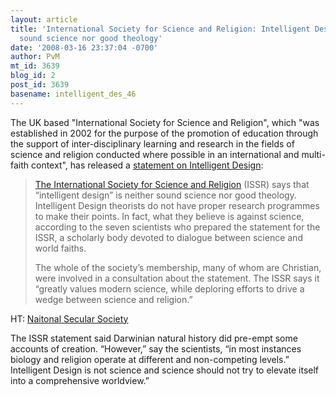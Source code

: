 ```yaml
---
layout: article
title: 'International Society for Science and Religion: Intelligent Design is neither
  sound science nor good theology'
date: '2008-03-16 23:37:04 -0700'
author: PvM
mt_id: 3639
blog_id: 2
post_id: 3639
basename: intelligent_des_46
---
```

The UK based "International Society for Science and Religion", which "was established in 2002 for the purpose of the promotion of education through the support of inter-disciplinary learning and research in the fields of science and religion conducted where possible in an international and multi-faith context", has released a [statement on Intelligent Design](http://www.issr.org.uk/id-statement.asp):

> [The International Society for Science and Religion](http://www.issr.org.uk/) (ISSR) says that “intelligent design” is neither sound science nor good theology. Intelligent Design theorists do not have proper research programmes to make their points. In fact, what they believe is against science, according to the seven scientists who prepared the statement for the ISSR, a scholarly body devoted to dialogue between science and world faiths.
> 
> The whole of the society’s membership, many of whom are Christian, were involved in a consultation about the statement. The ISSR says it “greatly values modern science, while deploring efforts to drive a wedge between science and religion.”

HT: [Naitonal Secular Society](http://www.secularism.org.uk/92192.html)

The ISSR statement said Darwinian natural history did pre-empt some accounts of creation. “However,” say the scientists, “in most instances biology and religion operate at different and non-competing levels.” Intelligent Design is not science and science should not try to elevate itself into a comprehensive worldview.”
